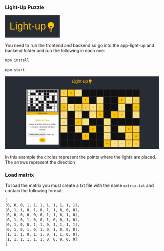 ### Light-Up Puzzle 

![Logo](https://raw.githubusercontent.com/emajidev/light-up-puzzle/main/logo.png)

You need to run the frontend and backend so go into the app-light-up and backend folder and run the following in each one:

    npm install

    npm start
    
![Example app](https://raw.githubusercontent.com/emajidev/light-up-puzzle/main/sample.png)

In this example the circles represent the points where the lights are placed. The arrows represent the direction

### Load matrix
To load the matrix you must create a txt file with the name `matrix.txt` and contain the following format:

    [
    [0, 0, 0, 1, 1, 1, 1, 1, 1, 1, 1],
    [0, 1, 1, 0, 1, 0, 1, 1, 0, 0, 0],
    [0, 0, 0, 0, 0, 0, 1, 1, 0, 1, 0],
    [0, 1, 0, 1, 0, 0, 1, 0, 0, 1, 0],
    [0, 1, 0, 0, 1, 1, 0, 1, 1, 1, 1],
    [0, 1, 0, 1, 0, 1, 0, 1, 0, 0, 0],
    [1, 1, 1, 0, 1, 1, 0, 1, 1, 0, 0],
    [1, 1, 1, 1, 1, 1, 0, 0, 0, 0, 0]
    ]
